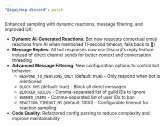 ```yaml
---
"@iqai/mcp-discord": patch
---
```


Enhanced sampling with dynamic reactions, message filtering, and improved UX:

- **Dynamic AI-Generated Reactions**: Bot now requests contextual emoji reactions from AI when mentioned (1-second timeout, falls back to 🤔)
- **Message Replies**: All bot responses now use Discord's reply feature instead of direct channel sends for better context and conversation threading
- **Advanced Message Filtering**: New configuration options to control bot behavior:
  - `RESPOND_TO_MENTIONS_ONLY` (default: true) - Only respond when bot is mentioned
  - `BLOCK_DMS` (default: true) - Block all direct messages
  - `BLOCKED_GUILDS` - Comma-separated list of guild IDs to ignore
  - `BANNED_USERS` - Comma-separated list of user IDs to ban
  - `REACTION_TIMEOUT_MS` (default: 1000) - Configurable timeout for reaction sampling
- **Code Quality**: Refactored config parsing to reduce complexity and improve maintainability
